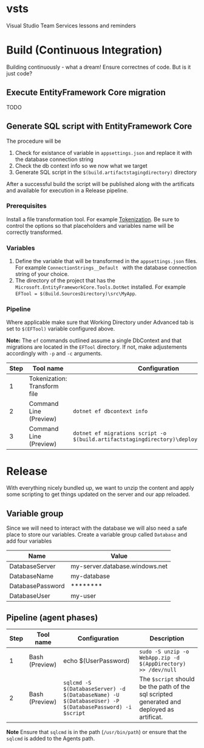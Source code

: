 # vsts
Visual Studio Team Services lessons and reminders

# Build (Continuous Integration)
Building continuously - what a dream! Ensure correctnes of code. But is it just code?

## Execute EntityFramework Core migration
TODO

## Generate SQL script with EntityFramework Core
The procedure will be
1. Check for existance of variable in `appsettings.json` and replace it with the database connection string
2. Check the db context info so we now what we target
3. Generate SQL script in the `$(build.artifactstagingdirectory)` directory

After a successful build the script will be published along with the artificats and available for execution in a Release pipeline.

### Prerequisites
Install a file transformation tool. For example [Tokenization](https://github.com/TotalALM/VSTS-Tasks/blob/master/Tasks/Tokenization/README.md). Be sure to control the options so that placeholders and variables name will be correctly transformed.

### Variables
1. Define the variable that will be transformed in the `appsettings.json` files. For example `ConnectionStrings__Default
` with the database connection string of your choice.
2. The directory of the project that has the `Microsoft.EntityFrameworkCore.Tools.DotNet` installed. For example `EFTool = $(Build.SourcesDirectory)\src\MyApp`.

### Pipeline
Where applicable make sure that Working Directory under Advanced tab is set to `$(EFTool)` variable configured above.

**Note:** The `ef` commands outlined assume a single DbContext and that migrations are located in the `EFTool` directory. If not, make adjustements accordingly with `-p` and `-c` arguments.

| Step | Tool name | Configuration |
|------|-----------|---------------|
|   1  | Tokenization: Transform file | | 
|   2  | Command Line (Preview) | `dotnet ef dbcontext info` | 
|   3  | Command Line (Preview) | `dotnet ef migrations script -o $(build.artifactstagingdirectory)\deploy\migrations.sql` |

# Release
With everything nicely bundled up, we want to unzip the content and apply some scripting to get things updated on the server and our app reloaded.

## Variable group
Since we will need to interact with the database we will also need a safe place to store our variables. Create a variable group called `Database` and add four variables

| Name | Value |
|------|-------|
| DatabaseServer | my-server.database.windows.net |
| DatabaseName | my-database |
| DatabasePassword | ******** |
| DatabaseUser | my-user |

## Pipeline (agent phases)
| Step | Tool name | Configuration | Description |
|------|-----------|---------------|-------------|
|   1  | Bash (Preview) | echo $(UserPassword) | `sudo -S unzip -o WebApp.zip -d $(AppDirectory) >> /dev/null` | Unzip the artificat from Agent directory into any directory, e.g. `var/www/<my-app>/` on Ubuntu. The `>> /dev/null` redirects output to `null` pipe - that is it wont be written to std out and pollute console. |
|   2  | Bash (Preview) | `sqlcmd -S $(DatabaseServer) -d $(DatabaseName) -U $(DatabaseUser) -P $(DatabasePassword) -i $script` | The `$script` should be the path of the sql scripted generated and deployed as artificat.

**Note** Ensure that `sqlcmd` is in the path (`/usr/bin/path`) or ensure that the `sqlcmd` is added to the Agents path.

